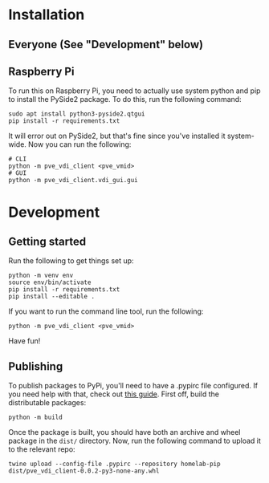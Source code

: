 # Installation

## Everyone (See "Development" below)

## Raspberry Pi
To run this on Raspberry Pi, you need to actually use system python and pip to install the PySide2 package. To do this, run the following command:

```
sudo apt install python3-pyside2.qtgui
pip install -r requirements.txt
```

It will error out on PySide2, but that's fine since you've installed it system-wide. Now you can run the following:

```
# CLI
python -m pve_vdi_client <pve_vmid>
# GUI
python -m pve_vdi_client.vdi_gui.gui
```

# Development
## Getting started

Run the following to get things set up:

```
python -m venv env
source env/bin/activate
pip install -r requirements.txt
pip install --editable .
```

If you want to run the command line tool, run the following:

```
python -m pve_vdi_client <pve_vmid>
```

Have fun!

## Publishing
To publish packages to PyPi, you'll need to have a .pypirc file configured. If you need help with that, check out [this guide](https://packaging.python.org/en/latest/specifications/pypirc/). First off, build the distributable packages:

```
python -m build
```

Once the package is built, you should have both an archive and wheel package in the `dist/` directory. Now, run the following command to upload it to the relevant repo:

```
twine upload --config-file .pypirc --repository homelab-pip dist/pve_vdi_client-0.0.2-py3-none-any.whl
```
